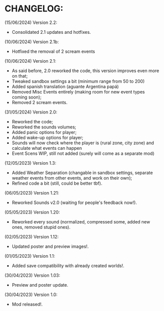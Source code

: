 # CHANGELOG:
(15/06/2024) Version 2.2:
- Consolidated 2.1 updates and hotfixes.

(10/06/2024) Version 2.1b:
- Hotfixed the removal of 2 scream events

(10/06/2024) Version 2.1:
- As said before, 2.0 reworked the code, this version improves even more on that;
- Tweaked sandbox settings a bit (minimum range from 50 to 200)
- Added spanish translation (aguante Argentina papá)
- Removed Misc Events entirely (making room for new event types coming soon);
- Removed 2 scream events.

(31/05/2024) Version 2.0:
- Reworked the code;
- Reworked the sounds volumes;
- Added panic options for player;
- Added wake-up options for player;
- Sounds will now check where the player is (rural zone, city zone) and calculate what events can happen
- Event Scens WIP, still not added (surely will come as a separate mod)

(12/05/2023) Version 1.3:
- Added Weather Separation (changable in sandbox settings, separate weather events from other events, and work on their own);
- Refined code a bit (still, could be better tbf).

(06/05/2023) Version 1.21:
- Reworked Sounds v2.0 (waiting for people's feedback now!).

(05/05/2023) Version 1.20:
- Reworked every sound (normalized, compressed some, added new ones, removed stupid ones).

(02/05/2023) Version 1.12:
- Updated poster and preview images!.

(01/05/2023) Version 1.1:
- Added save compatibility with already created worlds!.

(30/04/2023) Version 1.03: 
- Preview and poster update.

(30/04/2023) Version 1.0:
- Mod released!.